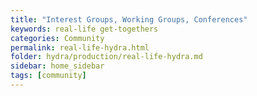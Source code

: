 ```yaml
---
title: "Interest Groups, Working Groups, Conferences"
keywords: real-life get-togethers
categories: Community
permalink: real-life-hydra.html
folder: hydra/production/real-life-hydra.md
sidebar: home_sidebar
tags: [community]
---
```

